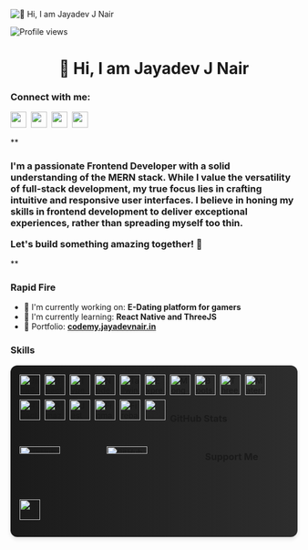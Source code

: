 ![👋 Hi, I am Jayadev J Nair](https://user-images.githubusercontent.com/10498744/210012254-234538ff-d198-48aa-8964-37e6fd45d227.gif)

![Profile views](https://komarev.com/ghpvc/?username=jayadev05&label=Profile%20views&color=0e75b6&style=flat)

<div id="toc">
  <ul align="center" style="list-style: none">
    <summary>
      <h1>
        👋 Hi, I am Jayadev J Nair
      </h1>
    </summary>
  </ul>
</div>

**<h3 align="left">Connect with me:</h3>** 
<p align="left"><a href="jayadevnair05@gmail.com" target="_blank"><img src="https://img.shields.io/badge/Gmail-D14836?style=for-the-badge&logo=gmail&logoColor=white" height="28" style="margin-right: 4px"></a> <a href="https://github.com/jayadev05" target="_blank"><img src="https://img.shields.io/badge/GitHub-100000?style=for-the-badge&logo=github&logoColor=white" height="28" style="margin-right: 4px"></a> <a href="https://www.linkedin.com/in/jayadev05" target="_blank"><img src="https://img.shields.io/badge/LinkedIn-0077B5?style=for-the-badge&logo=linkedin&logoColor=white" height="28" style="margin-right: 4px"></a> <a href="https://twitter.com/jayadev05" target="_blank"><img src="https://img.shields.io/badge/Twitter-000000?style=for-the-badge&logo=X&logoColor=white" height="28" style="margin-right: 4px"></a></p>

 **<h3 align="left">I'm a passionate Frontend Developer with a solid understanding of the MERN stack. While I value the versatility of full-stack development, my true focus lies in crafting intuitive and responsive user interfaces. I believe in honing my skills in frontend development to deliver exceptional experiences, rather than spreading myself too thin.



Let's build something amazing together! 🚀</h3>**

**<h3 align="left">Rapid Fire</h3>**

- 💼 I'm currently working on: **E-Dating platform for gamers**
- 🌱 I'm currently learning: **React Native and ThreeJS**
- 📂 Portfolio: **<a href="codemy.jayadevnair.in" target="_blank">codemy.jayadevnair.in</a>**

 **<h3 align="left">Skills</h3>**

<div style="display: flex; flex-wrap: wrap; gap: 8px; justify-content: left; background: linear-gradient(to right, #1a1a1a, #2d2d2d); padding: 16px; border-radius: 12px; box-shadow: 0 4px 6px rgba(0, 0, 0, 0.1);">
  <img src="https://img.shields.io/badge/JavaScript-F7DF1C?style=for-the-badge&logo=javascript&logoColor=black" height="36" alt="JavaScript">
  <img src="https://img.shields.io/badge/React-20232A?style=for-the-badge&logo=react&logoColor=61DAFB" height="36" alt="React">
  <img src="https://img.shields.io/badge/TypeScript-3178C6?style=for-the-badge&logo=typescript&logoColor=white" height="36" alt="TypeScript">
  <img src="https://img.shields.io/badge/Node.js-339933?style=for-the-badge&logo=node.js&logoColor=white" height="36" alt="Node.js">
  <img src="https://img.shields.io/badge/Tailwind_CSS-38B2AC?style=for-the-badge&logo=tailwind-css&logoColor=white" height="36" alt="Tailwind CSS">
  <img src="https://img.shields.io/badge/Express-000000?style=for-the-badge&logo=express&logoColor=white" height="36" alt="Express">
  <img src="https://img.shields.io/badge/MongoDB-47A248?style=for-the-badge&logo=mongodb&logoColor=white" height="36" alt="MongoDB">
  <img src="https://img.shields.io/badge/Bootstrap-7952B3?style=for-the-badge&logo=bootstrap&logoColor=white" height="36" alt="Bootstrap">
  <img src="https://img.shields.io/badge/Three.js-000000?style=for-the-badge&logo=three.js&logoColor=white" height="36" alt="Three.js">
  <img src="https://img.shields.io/badge/Material_UI-007FFF?style=for-the-badge&logo=mui&logoColor=white" height="36" alt="Material-UI">
  <img src="https://img.shields.io/badge/React_Native-20232A?style=for-the-badge&logo=react&logoColor=61DAFB" height="36" alt="React Native">
  <img src="https://img.shields.io/badge/AWS-232F3E?style=for-the-badge&logo=amazon-aws&logoColor=white" height="36" alt="Amazon AWS">
  <img src="https://img.shields.io/badge/Jest-C21325?style=for-the-badge&logo=jest&logoColor=white" height="36" alt="Jest">
  <img src="https://img.shields.io/badge/Figma-F24E1E?style=for-the-badge&logo=figma&logoColor=white" height="36" alt="Figma">
  <img src="https://img.shields.io/badge/Firebase-FFCA28?style=for-the-badge&logo=firebase&logoColor=black" height="36" alt="Firebase">
  <img src="https://img.shields.io/badge/WebSocket-4353FF?style=for-the-badge&logo=socket.io&logoColor=white" height="36"

 **<h3 align="left">GitHub Stats</h3>**

<p align="left">
  <img width="48%" src="https://github-readme-stats.vercel.app/api?username=jayadev05&theme=react&hide_title=false&hide_rank=false&show_icons=false&include_all_commits=false&count_private=true&line_height=23" alt="GitHub stats Card" />
  <img width="48%" src="https://github-readme-stats.vercel.app/api/top-langs?username=jayadev05&theme=react&hide_title=false&layout=compact&langs_count=6&hide_progress=false&card_width=400" alt="GitHub top-langs Card" />
</p>

 **<h3 align="left">Support Me</h3>**

<p align="left"><a href="https://paypal.me/FyzzerXp73" target="_blank"><img src="https://img.shields.io/badge/PayPal-00457C?style=for-the-badge&logo=paypal&logoColor=white" height="36" style="margin-right: 4px"></a></p>
